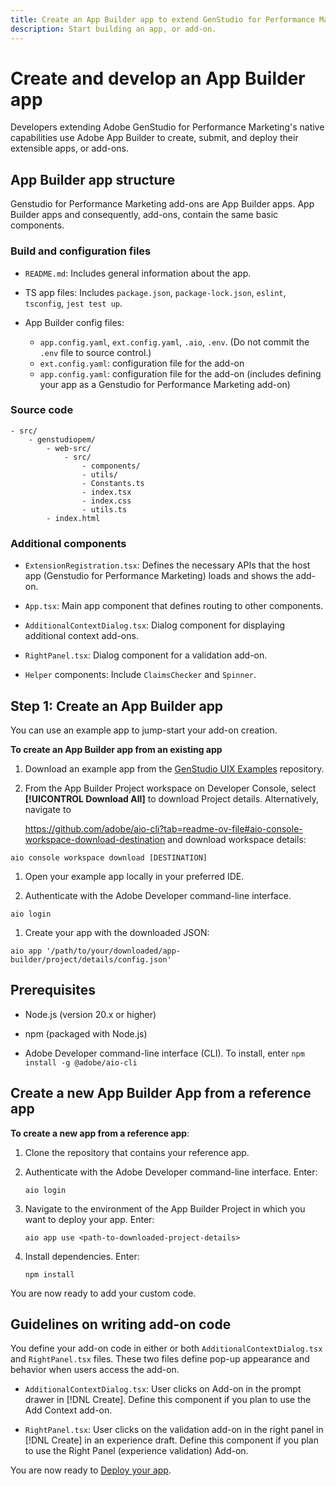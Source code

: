 ```yaml
---
title: Create an App Builder app to extend GenStudio for Performance Marketing
description: Start building an app, or add-on.
---
```

# Create and develop an App Builder app

Developers extending Adobe GenStudio for Performance Marketing's native capabilities use Adobe App Builder to create, submit, and deploy their extensible apps, or add-ons.

## App Builder app structure

Genstudio for Performance Marketing add-ons are App Builder apps. App Builder apps and consequently, add-ons, contain the same basic components.

### Build and configuration files

* `README.md`: Includes general information about the app.

* TS app files: Includes `package.json`, `package-lock.json`, `eslint`, `tsconfig`, `jest test up`.

* App Builder config files: 

  * `app.config.yaml`, `ext.config.yaml`, `.aio`, `.env`. (Do not commit the `.env` file to source control.)
  * `ext.config.yaml`: configuration file for the add-on
  * `app.config.yaml`: configuration file for the add-on (includes defining your app as a Genstudio for Performance Marketing add-on)

### Source code

```
- src/
    - genstudiopem/
        - web-src/
            - src/
                - components/
                - utils/
                - Constants.ts
                - index.tsx
                - index.css
                - utils.ts
        - index.html
```
 
### Additional components

* `ExtensionRegistration.tsx`: Defines the necessary APIs that the host app (Genstudio for Performance Marketing) loads and shows the add-on.

* `App.tsx`: Main app component that defines routing to other components.

* `AdditionalContextDialog.tsx`: Dialog component for displaying additional context add-ons.

* `RightPanel.tsx`: Dialog component for a validation add-on.

* `Helper` components: Include `ClaimsChecker` and `Spinner`.

## Step 1: Create an App Builder app

You can use an example app to jump-start your add-on creation. 

**To create an App Builder app from an existing app**

1. Download an example app from the [GenStudio UIX Examples](https://github.com/adobe/genstudio-uix-examples) repository.

1. From the App Builder Project workspace on Developer Console, select **[!UICONTROL Download All]** to download Project details. Alternatively, navigate to 

   https://github.com/adobe/aio-cli?tab=readme-ov-file#aio-console-workspace-download-destination and download workspace details:

  `aio console workspace download [DESTINATION]`

1. Open your example app locally in your preferred IDE.

1. Authenticate with the Adobe Developer command-line interface.

  `aio login` 

1. Create your app with the downloaded JSON: 

  `aio app '/path/to/your/downloaded/app-builder/project/details/config.json'`

  ## Prerequisites
 
* Node.js (version 20.x or higher)

* npm (packaged with Node.js)

* Adobe Developer command-line interface (CLI). To install, enter `npm install -g @adobe/aio-cli`
 
## Create a new App Builder App from a reference app

**To create a new app from a reference app**:

1. Clone the repository that contains your reference app.

1. Authenticate with the Adobe Developer command-line interface. Enter:

   `aio login` 

1. Navigate to the environment of the App Builder Project in which you want to deploy your app. Enter:

   `aio app use <path-to-downloaded-project-details>`

1. Install dependencies. Enter:

   `npm install`

You are now ready to add your custom code.

## Guidelines on writing add-on code

You define your add-on code in either or both `AdditionalContextDialog.tsx` and `RightPanel.tsx` files. These two files define pop-up appearance and behavior when users access the add-on.

* `AdditionalContextDialog.tsx`: User clicks on Add-on in the prompt drawer in [!DNL Create]. Define this component if you plan to use the Add Context add-on.

* `RightPanel.tsx`: User clicks on the validation add-on in the right panel in [!DNL Create] in an experience draft. Define this component if you plan to use the Right Panel (experience validation) Add-on.

You are now ready to [Deploy your app](develop-deploy.md).
